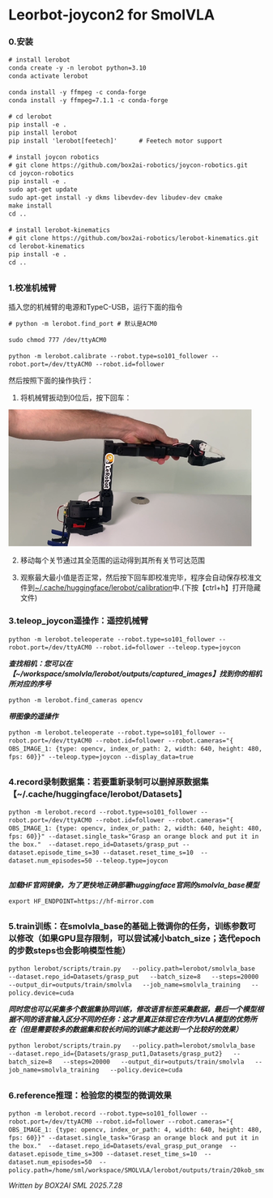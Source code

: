 # Leorbot-joycon2 for SmolVLA

### 0.安装
```shell
# install lerobot
conda create -y -n lerobot python=3.10
conda activate lerobot

conda install -y ffmpeg -c conda-forge
conda install -y ffmpeg=7.1.1 -c conda-forge

# cd lerobot
pip install -e .
pip install lerobot
pip install 'lerobot[feetech]'      # Feetech motor support

# install joycon robotics
# git clone https://github.com/box2ai-robotics/joycon-robotics.git
cd joycon-robotics
pip install -e .
sudo apt-get update
sudo apt-get install -y dkms libevdev-dev libudev-dev cmake
make install
cd ..

# install lerobot-kinematics
# git clone https://github.com/box2ai-robotics/lerobot-kinematics.git
cd lerobot-kinematics
pip install -e .
cd ..

```

##
### 1.校准机械臂
插入您的机械臂的电源和TypeC-USB，运行下面的指令
```shell
# python -m lerobot.find_port # 默认是ACM0

sudo chmod 777 /dev/ttyACM0

python -m lerobot.calibrate --robot.type=so101_follower --robot.port=/dev/ttyACM0 --robot.id=follower
```
然后按照下面的操作执行：

1) 将机械臂扳动到0位后，按下回车：

![alt text](media/image.png)

2) 移动每个关节通过其全范围的运动得到其所有关节可达范围

3) 观察最大最小值是否正常，然后按下回车即校准完毕，程序会自动保存校准文件到[~/.cache/huggingface/lerobot/calibration](~/.cache/huggingface/lerobot/calibration)中.(下按【ctrl+h】打开隐藏文件)

### 3.teleop_joycon遥操作：遥控机械臂
```shell
python -m lerobot.teleoperate --robot.type=so101_follower --robot.port=/dev/ttyACM0 --robot.id=follower --teleop.type=joycon 
```

***查找相机：您可以在【~/workspace/smolvla/lerobot/outputs/captured_images】找到你的相机所对应的序号***
```shell
python -m lerobot.find_cameras opencv
```
***带图像的遥操作***
```shell
python -m lerobot.teleoperate --robot.type=so101_follower --robot.port=/dev/ttyACM0 --robot.id=follower --robot.cameras="{ OBS_IMAGE_1: {type: opencv, index_or_path: 2, width: 640, height: 480, fps: 60}}" --teleop.type=joycon --display_data=true
```

##
### 4.record录制数据集：若要重新录制可以删掉原数据集【~/.cache/huggingface/lerobot/Datasets】
```shell
python -m lerobot.record --robot.type=so101_follower --robot.port=/dev/ttyACM0 --robot.id=follower --robot.cameras="{ OBS_IMAGE_1: {type: opencv, index_or_path: 2, width: 640, height: 480, fps: 60}}" --dataset.single_task="Grasp an orange block and put it in the box."  --dataset.repo_id=Datasets/grasp_put --dataset.episode_time_s=30 --dataset.reset_time_s=10  --dataset.num_episodes=50 --teleop.type=joycon
 ```
 
 ##
 ***加载HF官网镜像，为了更快地正确部署huggingface官网的smolvla_base模型***
 ```shell
export HF_ENDPOINT=https://hf-mirror.com
```
##
### 5.train训练：在smolvla_base的基础上微调你的任务，训练参数可以修改（如果GPU显存限制，可以尝试减小batch_size；迭代epoch的步数steps也会影响模型性能）
 ```shell
python lerobot/scripts/train.py   --policy.path=lerobot/smolvla_base   --dataset.repo_id=Datasets/grasp_put   --batch_size=8   --steps=20000   --output_dir=outputs/train/smolvla   --job_name=smolvla_training   --policy.device=cuda
```
***同时您也可以采集多个数据集协同训练，修改语言标签采集数据，最后一个模型根据不同的语言输入区分不同的任务：这才是真正体现它在作为VLA模型的优势所在（但是需要较多的数据集和较长时间的训练才能达到一个比较好的效果）***
 ```shell
python lerobot/scripts/train.py   --policy.path=lerobot/smolvla_base   --dataset.repo_id={Datasets/grasp_put1,Datasets/grasp_put2}   --batch_size=8   --steps=20000   --output_dir=outputs/train/smolvla   --job_name=smolvla_training   --policy.device=cuda
```
##
### 6.reference推理：检验您的模型的微调效果
```shell
python -m lerobot.record --robot.type=so101_follower --robot.port=/dev/ttyACM0 --robot.id=follower --robot.cameras="{ OBS_IMAGE_1: {type: opencv, index_or_path: 4, width: 640, height: 480, fps: 60}}" --dataset.single_task="Grasp an orange block and put it in the box."  --dataset.repo_id=Datasets/eval_grasp_put_orange  --dataset.episode_time_s=300 --dataset.reset_time_s=10  --dataset.num_episodes=50  --policy.path=/home/sml/workspace/SMOLVLA/lerobot/outputs/train/20kob_smolvla/checkpoints/last/pretrained_model 
```


*Written by BOX2AI SML 2025.7.28* 